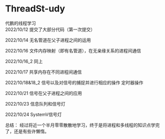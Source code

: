 # ThreadSt-udy
代鹏的线程学习  
2022/10/12
提交了大部分代码（第一次提交）

2022/10/14
无名管道在父子进程之间的运用

2022/10/16
文件内存映射（即有名管道），在无亲缘关系的进程间通信

2022/10/16_2
同上

2022/10/17
共享内存在不同进程间通信

2022/10/18&18_2
信号以及对信号的捕捉并进行相应的操作
定时器操作

2022/10/21
信号在父子进程之间的应用

2022/10/23
信息队列和信号灯

2022/10/24
SystemV信号灯

总结：
经过将近一个半月零零散散地学习，终于是将进程和多线程的知识点学完了，还是有些许懒惰。
